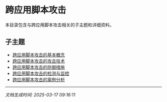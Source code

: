 # 跨应用脚本攻击

本目录包含与跨应用脚本攻击相关的子主题和详细资料。

## 子主题

- [跨应用脚本攻击的基本概念](cross-app-scripting/basic-concepts.md)
- [跨应用脚本攻击的攻击技术](cross-app-scripting/attack-techniques.md)
- [跨应用脚本攻击的防御措施](cross-app-scripting/defense-measures.md)
- [跨应用脚本攻击的检测与监控](cross-app-scripting/detection-monitoring.md)
- [跨应用脚本攻击的案例分析](cross-app-scripting/case-studies.md)

---

*文档生成时间: 2025-03-17 09:16:11*
